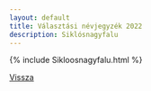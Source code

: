 ```yaml
---
layout: default
title: Választási névjegyzék 2022
description: Siklósnagyfalu
---
```


{% include Sikloosnagyfalu.html %}

[Vissza](./)